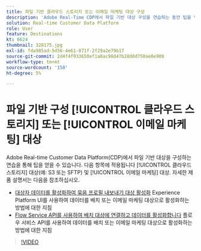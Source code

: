 ```yaml
---
title: 파일 기반 클라우드 스토리지 또는 이메일 마케팅 대상 구성
description: 'Adobe Real-Time CDP에서 파일 기반 대상 구성을 연습하는 동안 팁을 얻을 수 있습니다. 클라우드 스토리지 대상(예: S3 또는 SFTP) 및 이메일 마케팅 대상에도 적용됩니다.'
solution: Real-time Customer Data Platform
role: User
feature: Destinations
kt: 6624
thumbnail: 328175.jpg
exl-id: fda985ad-5d56-4e61-871f-2f29a2e79b17
source-git-commit: 2d4f4f933650ef1a0ac98d47b28d0d750ae0e908
workflow-type: tm+mt
source-wordcount: '158'
ht-degree: 5%

---
```


# 파일 기반 구성 [!UICONTROL 클라우드 스토리지] 또는 [!UICONTROL 이메일 마케팅] 대상

Adobe Real-time Customer Data Platform(CDP)에서 파일 기반 대상을 구성하는 연습을 통해 팁을 얻을 수 있습니다. 다음 항목에 적용됩니다 [!UICONTROL 클라우드 스토리지] 대상(예: S3 또는 SFTP) 및 [!UICONTROL 이메일 마케팅] 대상. 자세한 제품 설명서는 다음을 참조하십시오.

* [대상자 데이터를 활성화하여 묶음 프로필 내보내기 대상 활성화](https://experienceleague.adobe.com/docs/experience-platform/destinations/ui/activate/activate-batch-profile-destinations.html) Experience Platform UI를 사용하여 데이터를 배치 또는 이메일 마케팅 대상으로 활성화하는 방법에 대한 지침
* [Flow Service API를 사용하여 배치 대상에 연결하고 데이터를 활성화합니다](https://experienceleague.adobe.com/docs/experience-platform/destinations/api/connect-activate-batch-destinations.html) 플로우 서비스 API를 사용하여 데이터를 배치 또는 이메일 마케팅 대상으로 활성화하는 방법에 대한 지침

>[!VIDEO](https://video.tv.adobe.com/v/328175/?quality=12&learn=on)
